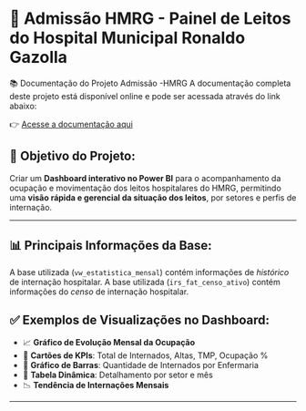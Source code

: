 # 🏥 Admissão HMRG - Painel de Leitos do Hospital Municipal Ronaldo Gazolla

📚 Documentação do Projeto Admissão -HMRG
A documentação completa deste projeto está disponível online e pode ser acessada através do link abaixo:

👉 [Acesse a documentação aqui](https://brenorial.github.io/riosaude_pbi_admissao_hmrg/)


## 🎯 Objetivo do Projeto:

Criar um **Dashboard interativo no Power BI** para o acompanhamento da ocupação e movimentação dos leitos hospitalares do HMRG, permitindo uma **visão rápida e gerencial da situação dos leitos**, por setores e perfis de internação.

---

## 📊 Principais Informações da Base:

A base utilizada (`vw_estatistica_mensal`) contém informações de *histórico* de internação hospitalar.
A base utilizada (`irs_fat_censo_ativo`) contém informações do *censo* de internação hospitalar.


## ✅ Exemplos de Visualizações no Dashboard:

* 📈 **Gráfico de Evolução Mensal da Ocupação**
* 🧱 **Cartões de KPIs**: Total de Internados, Altas, TMP, Ocupação %
* 🏥 **Gráfico de Barras**: Quantidade de Internados por Enfermaria
* 📆 **Tabela Dinâmica**: Detalhamento por setor e mês
* 📉 **Tendência de Internações Mensais**

---